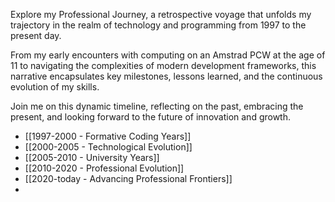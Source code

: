 Explore my Professional Journey, a retrospective voyage that unfolds my trajectory in the realm of technology and programming from 1997 to the present day. 

From my early encounters with computing on an Amstrad PCW at the age of 11 to navigating the complexities of modern development frameworks, this narrative encapsulates key milestones, lessons learned, and the continuous evolution of my skills. 

Join me on this dynamic timeline, reflecting on the past, embracing the present, and looking forward to the future of innovation and growth.

- [[1997-2000 - Formative Coding Years]]
- [[2000-2005 - Technological Evolution]]
- [[2005-2010 - University Years]]
- [[2010-2020 - Professional Evolution]]
- [[2020-today - Advancing Professional Frontiers]]
- 